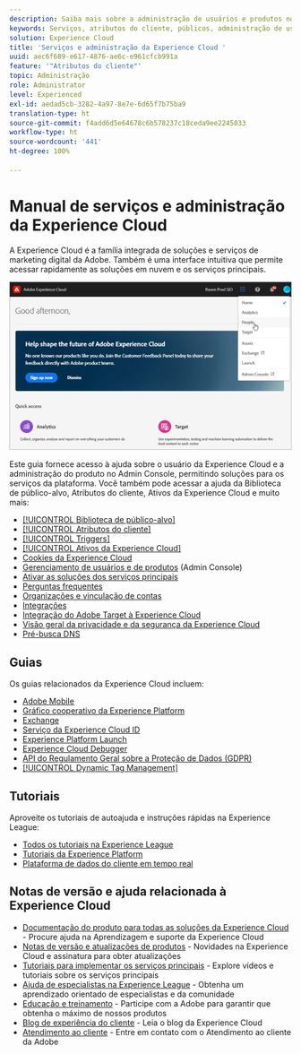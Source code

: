```yaml
---
description: Saiba mais sobre a administração de usuários e produtos no Adobe Admin Console, habilite soluções para os serviços da Experience Cloud e saiba mais sobre a Biblioteca de público-alvo, Atributos do cliente, Assets da Experience Cloud e muito mais.
keywords: Serviços, atributos do cliente, públicos, administração de usuários e produtos da Adobe Experience Cloud
solution: Experience Cloud
title: 'Serviços e administração da Experience Cloud '
uuid: aec6f689-e617-4876-ae6c-e961cfcb991a
feature: '"Atributos do cliente"'
topic: Administração
role: Administrator
level: Experienced
exl-id: aedad5cb-3282-4a97-8e7e-6d65f7b75ba9
translation-type: ht
source-git-commit: f4add6d5e64678c6b578237c18ceda9ee2245033
workflow-type: ht
source-wordcount: '441'
ht-degree: 100%

---
```


# Manual de serviços e administração da Experience Cloud

A Experience Cloud é a família integrada de soluções e serviços de marketing digital da Adobe. Também é uma interface intuitiva que permite acessar rapidamente as soluções em nuvem e os serviços principais.

![Experience Cloud](assets/cloud-pulldown.png)

Este guia fornece acesso à ajuda sobre o usuário da Experience Cloud e a administração do produto no Admin Console, permitindo soluções para os serviços da plataforma. Você também pode acessar a ajuda da Biblioteca de público-alvo, Atributos do cliente, Ativos da Experience Cloud e muito mais:

* [[!UICONTROL Biblioteca de público-alvo]](audience-library/audience-library.md)
* [[!UICONTROL Atributos do cliente]](attributes/attributes.md)
* [[!UICONTROL Triggers]](activation/triggers.md)
* [[!UICONTROL Ativos da Experience Cloud]](experience-cloud-assets/experience-cloud-assets.md)
* [Cookies da Experience Cloud](cookies/cookies-privacy.md)
* [Gerenciamento de usuários e de produtos](admin-getting-started/admin-getting-started.md) (Admin Console)
* [Ativar as soluções dos serviços principais](core-services/core-services.md)
* [Perguntas frequentes](admin-getting-started/admin-getting-started.md)
* [Organizações e vinculação de contas](admin-getting-started/organizations.md)
* [Integrações](marketing-cloud-integrations.md)
* [Integração do Adobe Target à Experience Cloud](https://docs.adobe.com/content/help/pt-BR/target/using/integrate/a4t/a4t.html)
* [Visão geral da privacidade e da segurança da Experience Cloud](assets/Adobe-Marketing-Cloud-Privacy-and-Security-Overview.pdf)
* [Pré-busca DNS](admin-getting-started/admin-getting-started.md#concept_6BC8C6856E3644F8956D7AD0A96383B7)

## Guias

Os guias relacionados da Experience Cloud incluem:

* [Adobe Mobile](https://docs.adobe.com/content/help/pt-BR/mobile-services/using/home.html)
* [Gráfico cooperativo da Experience Platform](https://docs.adobe.com/content/help/pt-BR/device-co-op/using/home.html)
* [Exchange](https://experiencecloud.adobeexchange.com/)
* [Serviço da Experience Cloud ID](https://docs.adobe.com/content/help/pt-BR/id-service/using/home.html)
* [Experience Platform Launch](https://docs.adobe.com/content/help/pt-BR/launch/using/overview.html)
* [Experience Cloud Debugger](https://docs.adobe.com/content/help/pt-BR/debugger/using/experience-cloud-debugger.html)
* [API do Regulamento Geral sobre a Proteção de Dados (GDPR)](https://www.adobe.io/apis/experiencecloud/gdpr.html)
* [[!UICONTROL Dynamic Tag Management]](https://docs.adobe.com/content/help/pt-BR/dtm/using/dtm-home.html)

## Tutoriais

Aproveite os tutoriais de autoajuda e instruções rápidas na Experience League:

* [Todos os tutoriais na Experience League](https://experienceleague.corp.adobe.com/?lang=en#quick-how-tos)
* [Tutoriais da Experience Platform](https://experienceleague.corp.adobe.com/docs/core-services-learn/tutorials/overview.html?lang=en)
* [Plataforma de dados do cliente em tempo real](https://experienceleague.corp.adobe.com/docs/platform-learn/tutorials/rtcdp/understanding-the-real-time-customer-data-platform.html?lang=en)

## Notas de versão e ajuda relacionada à Experience Cloud

* [Documentação do produto para todas as soluções da Experience Cloud](https://docs.adobe.com/content/help/pt-BR/experience-cloud/user-guides/home.html) - Procure ajuda na Aprendizagem e suporte da Experience Cloud
* [Notas de versão e atualizações de produtos](https://docs.adobe.com/content/help/pt-BR/release-notes/experience-cloud/current.html) - Novidades na Experience Cloud e assinatura para obter atualizações
* [Tutoriais para implementar os serviços principais](https://docs.adobe.com/content/help/pt-BR/core-services-learn/tutorials/overview.html) - Explore vídeos e tutoriais sobre os serviços principais
* [Ajuda de especialistas na Experience League](https://landing.adobe.com/experience-league/) - Obtenha um aprendizado orientado de especialistas e da comunidade
* [Educação e treinamento](https://helpx.adobe.com/br/learning.html?promoid=KAUDK) - Participe com a Adobe para garantir que obtenha o máximo de nossos produtos
* [Blog de experiência do cliente](https://theblog.adobe.com/customer-experience/) - Leia o blog da Experience Cloud
* [Atendimento ao cliente](https://helpx.adobe.com/br/contact/enterprise-support.ec.html) - Entre em contato com o Atendimento ao cliente da Adobe
